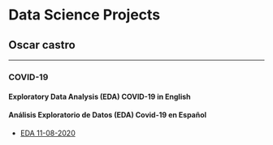 # Data Science Projects 

## **Oscar castro**

***

### COVID-19

#### Exploratory Data Analysis (EDA) COVID-19 in English

#### Análisis Exploratorio de Datos (EDA) Covid-19 en Español

* [EDA 11-08-2020](EDA_covid19_ESP/notebook_covid19_esp_11-08-2020.html)